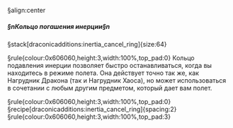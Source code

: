 §align:center
##### §nКольцо погашения инерции§n

§stack[draconicadditions:inertia_cancel_ring]{size:64}

§rule{colour:0x606060,height:3,width:100%,top_pad:0}
Кольцо подавления инерции позволяет быстро останавливаться, когда вы находитесь в режиме полета. Она действует точно так же, как Нагрудник Дракона (так и Нагрудник Хаоса), но может использоваться в сочетании с любым другим предметом, который дает вам полет.

§rule{colour:0x606060,height:3,width:100%,top_pad:0}
§recipe[draconicadditions:inertia_cancel_ring]{spacing:2}
§rule{colour:0x606060,height:3,width:100%,top_pad:3}